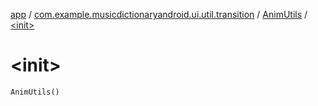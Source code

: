 [app](../../index.md) / [com.example.musicdictionaryandroid.ui.util.transition](../index.md) / [AnimUtils](index.md) / [&lt;init&gt;](./-init-.md)

# &lt;init&gt;

`AnimUtils()`